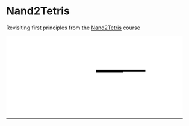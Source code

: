 # Nand2Tetris

Revisiting first principles from the [Nand2Tetris](http://nand2tetris.org/) course

![Preview](https://github.com/karen/nand2tetris/raw/master/preview.gif)

